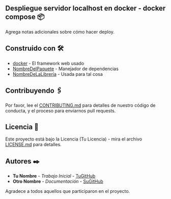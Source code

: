 
## Despliegue servidor localhost en docker - docker compose 📦

Agrega notas adicionales sobre cómo hacer deploy.

## Construido con 🛠️

* [docker](https://www.docker.com/) - El framework web usado
* [NombreDelPaquete](url) - Manejador de dependencias
* [NombreDeLaLibrería](url) - Usada para tal cosa

## Contribuyendo 🖇️

Por favor, lee el [CONTRIBUTING.md](url) para detalles de nuestro código de conducta, y el proceso para enviarnos pull requests.

## Licencia 📄

Este proyecto está bajo la Licencia (Tu Licencia) - mira el archivo [LICENSE.md](url) para detalles.

## Autores ✒️

* **Tu Nombre** - *Trabajo Inicial* - [TuGitHub](url)
* **Otro Nombre** - *Documentación* - [SuGitHub](url)

Agradece a todos aquellos que participaron en el proyecto.
